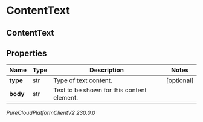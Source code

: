 # ContentText

## ContentText

## Properties

|Name | Type | Description | Notes|
|------------ | ------------- | ------------- | -------------|
| **type** | str | Type of text content. | [optional] |
| **body** | str | Text to be shown for this content element. | |



_PureCloudPlatformClientV2 230.0.0_
